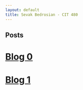 ```yaml
---
layout: default
title: Sevak Bedrosian - CIT 480
---
```


<h2> Posts </h2>

# [Blog 0](https://sevak84.github.io/sb.github.io/posts/2020/09/01/blog0.html)

# [Blog 1](https://sevak84.github.io/sb.github.io/posts/2020/09/11/blog1.html)
